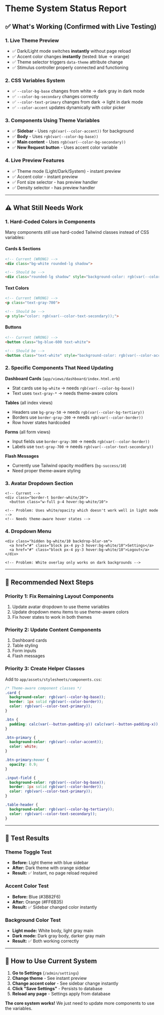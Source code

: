 # Theme System Status Report

## ✅ What's Working (Confirmed with Live Testing)

### 1. **Live Theme Preview** 
- ✅ Dark/Light mode switches **instantly** without page reload
- ✅ Accent color changes **instantly** (tested: blue → orange)
- ✅ Theme selector triggers `data-theme` attribute change
- ✅ Stimulus controller properly connected and functioning

### 2. **CSS Variables System**
- ✅ `--color-bg-base` changes from white → dark gray in dark mode
- ✅ `--color-bg-secondary` changes correctly
- ✅ `--color-text-primary` changes from dark → light in dark mode
- ✅ `--color-accent` updates dynamically with color picker

### 3. **Components Using Theme Variables**
- ✅ **Sidebar** - Uses `rgb(var(--color-accent))` for background
- ✅ **Body** - Uses `rgb(var(--color-bg-base))`
- ✅ **Main content** - Uses `rgb(var(--color-bg-secondary))`
- ✅ **New Request button** - Uses accent color variable

### 4. **Live Preview Features**
- ✅ Theme mode (Light/Dark/System) - instant preview
- ✅ Accent color - instant preview
- ✅ Font size selector - has preview handler
- ✅ Density selector - has preview handler

---

## ⚠️ What Still Needs Work

### 1. **Hard-Coded Colors in Components**

Many components still use hard-coded Tailwind classes instead of CSS variables:

#### **Cards & Sections**
```html
<!-- Current (WRONG) -->
<div class="bg-white rounded-lg shadow">

<!-- Should be -->
<div class="rounded-lg shadow" style="background-color: rgb(var(--color-bg-base));">
```

#### **Text Colors**
```html
<!-- Current (WRONG) -->
<p class="text-gray-700">

<!-- Should be -->
<p style="color: rgb(var(--color-text-secondary));">
```

#### **Buttons**
```html
<!-- Current (WRONG) -->
<button class="bg-blue-600 text-white">

<!-- Should be -->
<button class="text-white" style="background-color: rgb(var(--color-accent));">
```

### 2. **Specific Components That Need Updating**

**Dashboard Cards** (`app/views/dashboard/index.html.erb`)
- Stat cards use `bg-white` → needs `rgb(var(--color-bg-base))`
- Text uses `text-gray-*` → needs theme-aware colors

**Tables** (all index views)
- Headers use `bg-gray-50` → needs `rgb(var(--color-bg-tertiary))`
- Borders use `border-gray-200` → needs `rgb(var(--color-border))`
- Row hover states hardcoded

**Forms** (all form views)
- Input fields use `border-gray-300` → needs `rgb(var(--color-border))`
- Labels use `text-gray-700` → needs `rgb(var(--color-text-secondary))`

**Flash Messages**
- Currently use Tailwind opacity modifiers (`bg-success/10`)
- Need proper theme-aware styling

### 3. **Avatar Dropdown Section**
```erb
<!-- Current -->
<div class="border-t border-white/20">
  <button class="w-full p-4 hover:bg-white/10">

<!-- Problem: Uses white/opacity which doesn't work well in light mode -->
<!-- Needs theme-aware hover states -->
```

### 4. **Dropdown Menu**
```erb
<div class="hidden bg-white/10 backdrop-blur-sm">
  <a href="#" class="block px-4 py-3 hover:bg-white/10">Settings</a>
  <a href="#" class="block px-4 py-3 hover:bg-white/10">Logout</a>
</div>

<!-- Problem: White overlay only works on dark backgrounds -->
```

---

## 🎯 Recommended Next Steps

### Priority 1: Fix Remaining Layout Components
1. Update avatar dropdown to use theme variables
2. Update dropdown menu items to use theme-aware colors
3. Fix hover states to work in both themes

### Priority 2: Update Content Components
1. Dashboard cards
2. Table styling
3. Form inputs
4. Flash messages

### Priority 3: Create Helper Classes
Add to `app/assets/stylesheets/components.css`:

```css
/* Theme-aware component classes */
.card {
  background-color: rgb(var(--color-bg-base));
  border: 1px solid rgb(var(--color-border));
  color: rgb(var(--color-text-primary));
}

.btn {
  padding: calc(var(--button-padding-y)) calc(var(--button-padding-x));
}

.btn-primary {
  background-color: rgb(var(--color-accent));
  color: white;
}

.btn-primary:hover {
  opacity: 0.9;
}

.input-field {
  background-color: rgb(var(--color-bg-base));
  border: 1px solid rgb(var(--color-border));
  color: rgb(var(--color-text-primary));
}

.table-header {
  background-color: rgb(var(--color-bg-tertiary));
  color: rgb(var(--color-text-secondary));
}
```

---

## 📸 Test Results

### Theme Toggle Test
- **Before:** Light theme with blue sidebar
- **After:** Dark theme with orange sidebar
- **Result:** ✅ Instant, no page reload required

### Accent Color Test  
- **Before:** Blue (#3B82F6)
- **After:** Orange (#FF6B35)
- **Result:** ✅ Sidebar changed color instantly

### Background Color Test
- **Light mode:** White body, light gray main
- **Dark mode:** Dark gray body, darker gray main
- **Result:** ✅ Both working correctly

---

## 🚀 How to Use Current System

1. **Go to Settings** (`/admin/settings`)
2. **Change theme** - See instant preview
3. **Change accent color** - See sidebar change instantly
4. **Click "Save Settings"** - Persists to database
5. **Reload any page** - Settings apply from database

**The core system works!** We just need to update more components to use the variables.
